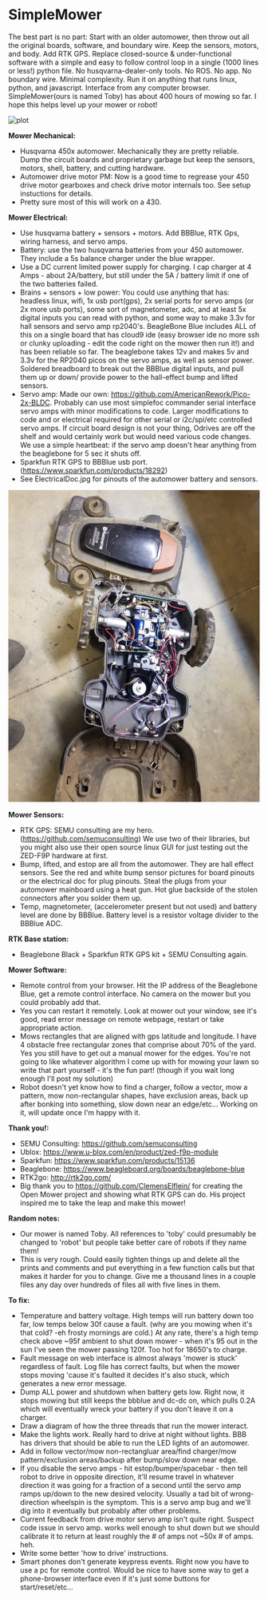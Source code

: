 # SimpleMower
The best part is no part: Start with an older automower, then throw out all the original boards, software, and boundary wire. Keep the sensors, motors, and body. Add RTK GPS. Replace closed-source & under-functional software with a simple and easy to follow control loop in a single (1000 lines or less!) python file. No husqvarna-dealer-only tools. No ROS. No app. No boundary wire. Minimal complexity. Run it on anything that runs linux, python, and javascript. Interface from any computer browser. SimpleMower(ours is named Toby) has about 400 hours of mowing so far. I hope this helps level up your mower or robot! 

![plot](./Toby.jpg)

**Mower Mechanical:**
  - Husqvarna 450x automower. Mechanically they are pretty reliable. Dump the circuit boards and proprietary garbage but keep the sensors, motors, shell, battery, and cutting hardware.
  - Automower drive motor PM: Now is a good time to regrease your 450 drive motor gearboxes and check drive motor internals too. See setup instuctions for details.
  - Pretty sure most of this will work on a 430.

**Mower Electrical:**
  - Use husqvarna battery + sensors + motors. Add BBBlue, RTK Gps, wiring harness, and servo amps.
  - Battery: use the two husqvarna batteries from your 450 automower. They include a 5s balance charger under the blue wrapper.
  - Use a DC current limited power supply for charging. I cap charger at 4 Amps - about 2A/battery, but still under the 5A / battery limit if one of the two batteries failed.
  - Brains + sensors + low power: You could use anything that has: headless linux, wifi, 1x usb port(gps), 2x serial ports for servo amps (or 2x more usb ports), some sort of magnetometer, adc, and at least 5x digital inputs you can read with python, and some way to make 3.3v for hall sensors and servo amp rp2040's. BeagleBone Blue includes ALL of this on a single board that has cloud9 ide (easy browser ide no more ssh or clunky uploading - edit the code right on the mower then run it!) and has been reliable so far. The beaglebone takes 12v and makes 5v and 3.3v for the RP2040 picos on the servo amps, as well as sensor power. Soldered breadboard to break out the BBBlue digital inputs, and pull them up or down/ provide power to the hall-effect bump and lifted sensors.
  - Servo amp: Made our own: https://github.com/AmericanRework/Pico-2x-BLDC. Probably can use most simplefoc commander serial interface servo amps with minor modifications to code. Larger modifications to code and or electrical required for other serial or i2c/spi/etc controlled servo amps. If circuit board design is not your thing, Odrives are off the shelf and would certainly work but would need various code changes. We use a simple heartbeat: if the servo amp doesn't hear anything from the beaglebone for 5 sec it shuts off.
  - Sparkfun RTK GPS to BBBlue usb port. (https://www.sparkfun.com/products/18292) 
  - See ElectricalDoc.jpg for pinouts of the automower battery and sensors. 

![plot](./Installed450x.jpg)

**Mower Sensors:**
  - RTK GPS: SEMU consulting are my hero. (https://github.com/semuconsulting) We use two of their libraries, but you might also use their open source linux GUI for just testing out the ZED-F9P hardware at first.
  - Bump, lifted, and estop are all from the automower. They are hall effect sensors. See the red and white bump sensor pictures for board pinouts or the electrical doc for plug pinouts. Steal the plugs from your automower mainboard using a heat gun. Hot glue backside of the stolen connectors after you solder them up.
  - Temp, magnetometer, (accelerometer present but not used) and battery level are done by BBBlue. Battery level is a resistor voltage divider to the BBBlue ADC.

**RTK Base station:**
  - Beaglebone Black + Sparkfun RTK GPS kit + SEMU Consulting again.

**Mower Software:**
  -  Remote control from your browser. Hit the IP address of the Beaglebone Blue, get a remote control interface. No camera on the mower but you could probably add that.
  - Yes you can restart it remotely. Look at mower out your window, see it's good, read error message on remote webpage, restart or take appropriate action.
  - Mows rectangles that are aligned with gps latitude and longitude. I have 4 obstacle free rectangular zones that comprise about 70% of the yard. Yes you still have to get out a manual mower for the edges. You're not going to like whatever algorithm I come up with for mowing your lawn so write that part yourself - it's the fun part! (though if you wait long enough I'll post my solution)
  - Robot doesn't yet know how to find a charger, follow a vector, mow a pattern, mow non-rectangular shapes, have exclusion areas, back up after bonking into something, slow down near an edge/etc... Working on it, will update once I'm happy with it.

**Thank you!:**
  - SEMU Consulting: https://github.com/semuconsulting
  - Ublox: https://www.u-blox.com/en/product/zed-f9p-module
  - Sparkfun: https://www.sparkfun.com/products/15136
  - Beaglebone: https://www.beagleboard.org/boards/beaglebone-blue
  - RTK2go: http://rtk2go.com/
  - Big thank you to https://github.com/ClemensElflein/ for creating the Open Mower project and showing what RTK GPS can do. His project inspired me to take the leap and make this mower!
   
**Random notes:**
  - Our mower is named Toby. All references to 'toby' could presumably be changed to 'robot' but people take better care of robots if they name them!
  - This is very rough. Could easily tighten things up and delete all the prints and comments and put everything in a few function calls but that makes it harder for you to change. Give me a thousand lines in a couple files any day over hundreds of files all with five lines in them. 


**To fix:**
  - Temperature and battery voltage. High temps will run battery down too far, low temps below 30f cause a fault. (why are you mowing when it's that cold? -eh frosty mornings are cold.) At any rate, there's a high temp check above ~95f ambient to shut down mower - when it's 95 out in the sun I've seen the mower passing 120f. Too hot for 18650's to charge.
  - Fault message on web interface is almost always 'mower is stuck' regardless of fault. Log file has correct faults, but when the mower stops moving 'cause it's faulted it decides it's also stuck, which generates a new error message.
  - Dump ALL power and shutdown when battery gets low. Right now, it stops mowing but still keeps the bbblue and dc-dc on, which pulls 0.2A which will eventually wreck your battery if you don't leave it on a charger.
  - Draw a diagram of how the three threads that run the mower interact.
  - Make the lights work. Really hard to drive at night without lights. BBB has drivers that should be able to run the LED lights of an automower.
  - Add in follow vector/mow non-rectangluar area/find charger/mow pattern/exclusion areas/backup after bump/slow down near edge.
  - If you disable the servo amps - hit estop/bumper/spacebar - then tell robot to drive in opposite direction, it'll resume travel in whatever direction it was going for a fraction of a second until the servo amp ramps up/down to the new desired velocity. Usually a tad bit of wrong-direction wheelspin is the symptom. This is a servo amp bug and we'll dig into it eventually but probably after other problems.
  - Current feedback from drive motor servo amp isn't quite right. Suspect code issue in servo amp. works well enough to shut down but we should calibrate it to return at least roughly the # of amps not ~50x # of amps. heh.
  - Write some better 'how to drive' instructions.
  - Smart phones don't generate keypress events. Right now you have to use a pc for remote control. Would be nice to have some way to get a phone-browser interface even if it's just some buttons for start/reset/etc...
